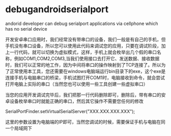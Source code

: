 # debugandroidserialport
andorid developer can debug serialport applications via cellphone which has no serial device

开发安卓串口应用时，我们经常没有带串口的设备，我们一般是有自己的手机，但手机没有串口设备，所以您可以使用此代码来调试您的应用，只要在调试阶段，加上一行代码，就可以切换为虚拟模式，这样，手机上就会枚举出几个假的串口名称，例如COM1,COM2,COM3,当我们使用接口去打开它、发送数据、接收数据时，我们可以正常的地工作，因为中间将串口的操作映射到了TCP连接了。所以为了正常使用本工具，您还需要在windows电脑端运行bin目录下的exe，这个exe是连接手机与电脑串口的桥梁，手机试图打开COM1时，电脑接收到命令，就会尝试打开电脑上实际的串口（当然您也可以使用一些工具创建一些虚拟串口）

当您的应用开发调试完毕后，我们把那一行代码删除即可，删除后，带有串口的安卓设备枚举串口时就能正确的串口，然后其它操作不需要您任何的修改


SerialPortFinder.setVirtualSerialServer("XXX.XXX.XXX.XXX");

这里的参数设置为电脑端的IP即可，当然您调试的时候，需要保证手机与电脑在同一个局域网下

